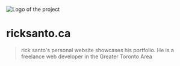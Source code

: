 ![Logo of the project](https://www.ricksanto.ca/images/logo.svg)

# ricksanto.ca

> rick santo's personal website showcases his portfolio. He is a freelance web developer in the Greater Toronto Area
